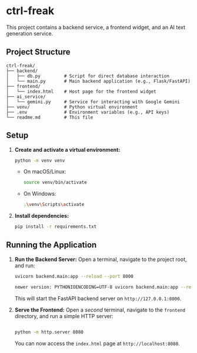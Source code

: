 # ctrl-freak

This project contains a backend service, a frontend widget, and an AI text generation service.

## Project Structure
```
ctrl-freak/
├── backend/
│   ├── db.py         # Script for direct database interaction
│   └── main.py       # Main backend application (e.g., Flask/FastAPI)
├── frontend/
│   └── index.html    # Host page for the frontend widget
├── ai_service/
│   └── gemini.py     # Service for interacting with Google Gemini
├── venv/             # Python virtual environment
├── .env              # Environment variables (e.g., API keys)
└── readme.md         # This file
```

## Setup

1.  **Create and activate a virtual environment:**
    ```bash
    python -m venv venv
    ```
    *   On macOS/Linux:
        ```bash
        source venv/bin/activate
        ```
    *   On Windows:
        ```bash
        .\venv\Scripts\activate
        ```

2.  **Install dependencies:**
    ```bash
    pip install -r requirements.txt
    ```

## Running the Application

1.  **Run the Backend Server:**
    Open a terminal, navigate to the project root, and run:
    ```bash
    uvicorn backend.main:app --reload --port 8000

    newer version: PYTHONIOENCODING=UTF-8 uvicorn backend.main:app --reload --port 8000
    ```
    This will start the FastAPI backend server on `http://127.0.0.1:8000`.

2.  **Serve the Frontend:**
    Open a *second* terminal, navigate to the `frontend` directory, and run a simple HTTP server:
    ```bash

    python -m http.server 8080
    ```
    You can now access the `index.html` page at `http://localhost:8080`.
